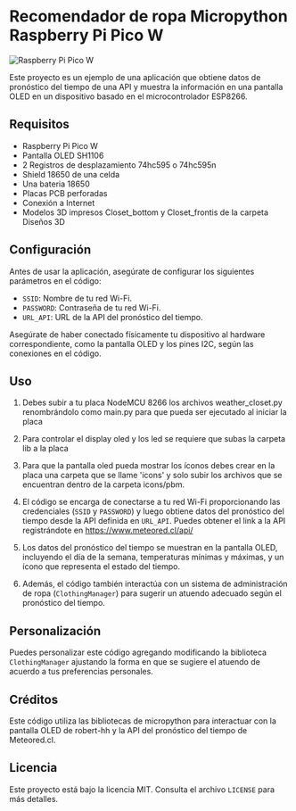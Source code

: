 # Recomendador de ropa Micropython Raspberry Pi Pico W

![Raspberry Pi Pico W](https://img.shields.io/badge/ESP8266-Compatible-blue)

Este proyecto es un ejemplo de una aplicación que obtiene datos de pronóstico del tiempo de una API y muestra la información en una pantalla OLED en un dispositivo basado en el microcontrolador ESP8266.

## Requisitos

- Raspberry Pi Pico W
- Pantalla OLED SH1106
- 2 Registros de desplazamiento 74hc595 o 74hc595n
- Shield 18650 de una celda
- Una bateria 18650
- Placas PCB perforadas
- Conexión a Internet
- Modelos 3D impresos Closet_bottom y Closet_frontis de la carpeta Diseños 3D

## Configuración

Antes de usar la aplicación, asegúrate de configurar los siguientes parámetros en el código:

- `SSID`: Nombre de tu red Wi-Fi.
- `PASSWORD`: Contraseña de tu red Wi-Fi.
- `URL_API`: URL de la API del pronóstico del tiempo.

Asegúrate de haber conectado físicamente tu dispositivo al hardware correspondiente, como la pantalla OLED y los pines I2C, según las conexiones en el código.

## Uso

1. Debes subir a tu placa NodeMCU 8266 los archivos weather_closet.py renombrándolo como main.py para que pueda ser ejecutado al iniciar la placa

2. Para controlar el display oled y los led se requiere que subas la carpeta lib a la placa

3. Para que la pantalla oled pueda mostrar los íconos debes crear en la placa una carpeta que se llame 'icons' y solo subir los archivos que se encuentran dentro de la carpeta icons/pbm.

4. El código se encarga de conectarse a tu red Wi-Fi proporcionando las credenciales (`SSID` y `PASSWORD`) y luego obtiene datos del pronóstico del tiempo desde la API definida en `URL_API`. Puedes obtener el link a la API registrándote en https://www.meteored.cl/api/

2. Los datos del pronóstico del tiempo se muestran en la pantalla OLED, incluyendo el día de la semana, temperaturas mínimas y máximas, y un ícono que representa el estado del tiempo.

3. Además, el código también interactúa con un sistema de administración de ropa (`ClothingManager`) para sugerir un atuendo adecuado según el pronóstico del tiempo.

## Personalización

Puedes personalizar este código agregando modificando la biblioteca `ClothingManager` ajustando la forma en que se sugiere el atuendo de acuerdo a tus preferencias personales.

## Créditos

Este código utiliza las bibliotecas de micropython para interactuar con la pantalla OLED de robert-hh y la API del pronóstico del tiempo de Meteored.cl.

## Licencia

Este proyecto está bajo la licencia MIT. Consulta el archivo `LICENSE` para más detalles.
